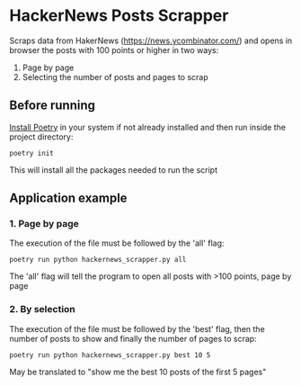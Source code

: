 # HackerNews Posts Scrapper
Scraps data from HakerNews (https://news.ycombinator.com/) and opens in browser the posts with 100 points or higher in two ways: 

1. Page by page 
2. Selecting the number of posts and pages to scrap 

## Before running
[Install Poetry](https://python-poetry.org/docs/#installation) in your system if not already installed and then run inside the project directory:
```
poetry init
```
This will install all the packages needed to run the script

## Application example
### 1. Page by page 
The execution of the file must be followed by the 'all' flag:
```
poetry run python hackernews_scrapper.py all
```
The 'all' flag will tell the program to open all posts with >100 points, page by page

### 2. By selection
The execution of the file must be followed by the 'best' flag, then the number of posts to show and finally the number of pages to scrap:
```
poetry run python hackernews_scrapper.py best 10 5
```
May be translated to "show me the best 10 posts of the first 5 pages"
